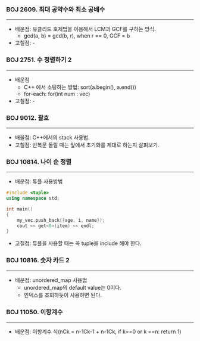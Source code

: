 ### BOJ 2609. 최대 공약수와 최소 공배수

---

- 배운점: 유클리드 호제법을 이용해서 LCM과 GCF를 구하는 방식.
  - gcd(a, b) = gcd(b, r),  when r == 0, GCF = b
- 고칠점: - 

### BOJ 2751. 수 정렬하기 2

---

- 배운점
  - C++ 에서 소팅하는 방법: sort(a.begin(), a.end())
  - for-each: for(int num : vec)
- 고칠점: -

### BOJ 9012. 괄호

---

- 배울점: C++에서의 stack 사용법.
- 고칠점: 반복문 돌릴 때는 앞에서 초기화를 제대로 하는지 살펴보기.

### BOJ 10814. 나이 순 정렬

---

- 배운점: 튜플 사용방법

```cpp
#include <tuple>
using namespace std;

int main()
{
	my_vec.push_back({age, i, name});
	cout << get<0>(item) << endl;
}
```

- 고칠점: 튜플을 사용할 때는 꼭 tuple을 include 해야 한다.

### BOJ 10816. 숫자 카드 2

---

- 배운점: unordered_map 사용법
  - unordered_map의 default value는 0이다.
  - 인덱스를 조회하듯이 사용하면 된다.

### BOJ 11050. 이항계수

---

- 배운점: 이항계수 식(nCk = n-1Ck-1 + n-1Ck, if k==0 or k ==n: return 1)

